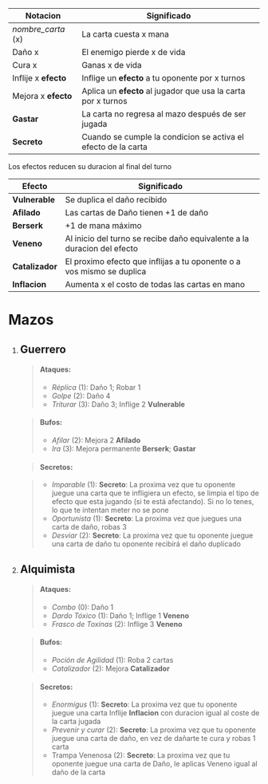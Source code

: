 |Notacion|Significado|
|--------|--------|
|    *nombre_carta* (x)    |    La carta cuesta x mana    |
|    Daño x   |    El enemigo pierde x de vida    |
|    Cura x   |    Ganas x de vida    |
|    Inflije x **efecto**   |    Inflige un **efecto** a tu oponente por x turnos   |
|    Mejora x **efecto**   |    Aplica un **efecto** al jugador que usa la carta por x turnos   |
|    **Gastar**  |    La carta no regresa al mazo después de ser jugada    |
|**Secreto**| Cuando se cumple la condicion se activa el efecto de la carta |

Los efectos reducen su duracion al final del turno

|Efecto|Significado|
|--------|--------|
|    **Vulnerable**   |    Se duplica el daño recibido    |
|   **Afilado**  |    Las cartas de Daño tienen +1 de daño   |
|   **Berserk** |   +1 de mana máximo     |
|    **Veneno**   |   Al inicio del turno se recibe daño equivalente a la duracion del efecto    |
|**Catalizador**|El proximo efecto que inflijas a tu oponente o a vos mismo se duplica|
|   **Inflacion** |   Aumenta x el costo de todas las cartas en mano     |

# Mazos

1) ## Guerrero
   > #### Ataques:
   >- *Réplica* (1): Daño 1; Robar 1
   >- *Golpe* (2): Daño 4
   >- *Triturar* (3): Daño 3; Inflige 2 **Vulnerable**

   > #### Bufos:
   >- *Afilar* (2): Mejora 2 **Afilado**
   >- *Ira* (3): Mejora permanente **Berserk**; **Gastar**

   > #### Secretos:

   > - *Imparable* (1): **Secreto**: La proxima vez que tu oponente juegue una carta que te infligiera un efecto, se
       limpia el tipo de efecto que esta jugando (si te está afectando). Si no lo tenes, lo que te intentan meter no se
       pone
   >- *Oportunista* (1): **Secreto**: La proxima vez que juegues una carta de daño, robas 3
   >- *Desviar* (2): **Secreto**: La proxima vez que tu oponente juegue una carta de daño tu oponente recibirá el daño
      duplicado

2) ## Alquimista
   > #### Ataques:
   >- *Combo* (0): Daño 1
   >- *Dardo Tóxico* (1): Daño 1; Inflige 1 **Veneno**
   >- *Frasco de Toxinas* (2): Inflige 3 **Veneno**

   > #### Bufos:
   >- *Poción de Agilidad* (1): Roba 2 cartas
   >- *Catalizador* (2): Mejora **Catalizador**

   > #### Secretos:
   >- *Enormigus* (1): **Secreto**: La proxima vez que tu oponente juegue una carta Inflije **Inflacion** con duracion
      igual al coste de la carta jugada
   >- *Prevenir y curar* (2): **Secreto**: La proxima vez que tu oponente juegue una carta de daño, en vez de dañarte te
      cura y robas 1 carta
   >- Trampa Venenosa (2): **Secreto**: La proxima vez que tu oponente juegue una carta de Daño, le aplicas Veneno igual
      al daño de la carta